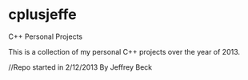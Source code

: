 cplusjeffe
==========

C++ Personal Projects

This is a collection of my personal C++ projects over the year of 2013.

//Repo started in 2/12/2013 By Jeffrey Beck
